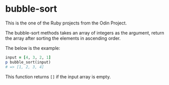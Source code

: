 # bubble-sort

This is the one of the Ruby projects from the Odin Project.

The bubble-sort methods takes an array of integers as the argument,
return the array after sorting the elements in ascending order.

The below is the example:
```Ruby
input = [4, 3, 2, 1]
p bubble_sort(input)
# => [1, 2, 3, 4]
```

This function returns `[]` if the input array is empty.
